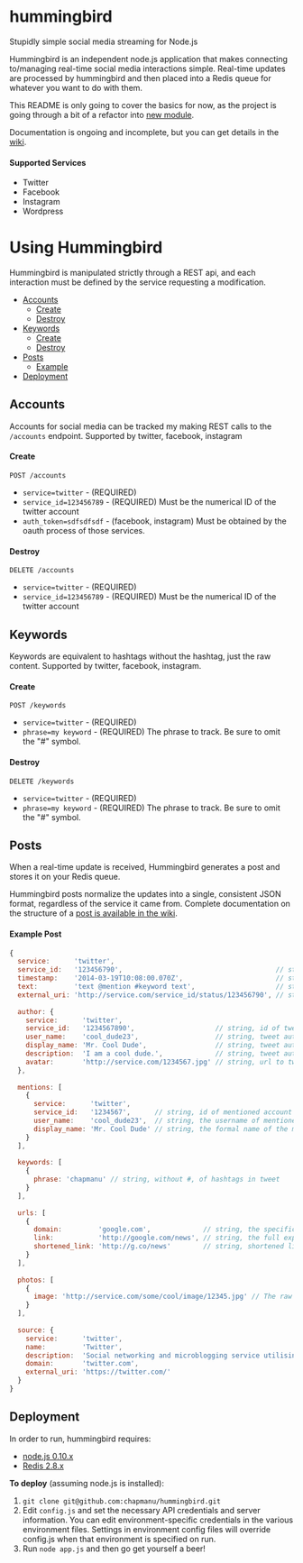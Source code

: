 hummingbird
===========

Stupidly simple social media streaming for Node.js

Hummingbird is an independent node.js application that makes connecting to/managing real-time social media interactions simple. Real-time updates are processed by hummingbird and then placed into a Redis queue for whatever you want to do with them.

This README is only going to cover the basics for now, as the project is going through a bit of a refactor into [new module](https://github.com/chapmanu/hb).

Documentation is ongoing and incomplete, but you can get details in the [wiki](https://github.com/chapmanu/hummingbird/wiki).

#### Supported Services ####
* Twitter
* Facebook
* Instagram
* Wordpress


# Using Hummingbird #

Hummingbird is manipulated strictly through a REST api, and each interaction must be defined by the service requesting a modification.

* [Accounts](#accounts)
  * [Create](#create)
  * [Destroy](#destroy)
* [Keywords](#keywords)
  * [Create](#create-1)
  * [Destroy](#destroy-1)
* [Posts](#posts)
  * [Example](#example-post)
* [Deployment](#deployment)


## Accounts ##

Accounts for social media can be tracked my making REST calls to the `/accounts` endpoint.
Supported by twitter, facebook, instagram

#### Create ####
`POST /accounts`
* `service=twitter` - (REQUIRED)
* `service_id=123456789` - (REQUIRED) Must be the numerical ID of the twitter account
* `auth_token=sdfsdfsdf` - (facebook, instagram) Must be obtained by the oauth process of those services.

#### Destroy ####
`DELETE /accounts`
* `service=twitter` - (REQUIRED)
* `service_id=123456789` - (REQUIRED) Must be the numerical ID of the twitter account

## Keywords ##

Keywords are equivalent to hashtags without the hashtag, just the raw content.
Supported by twitter, facebook, instagram.

#### Create ####
`POST /keywords`
* `service=twitter` - (REQUIRED)
* `phrase=my keyword` - (REQUIRED) The phrase to track. Be sure to omit the "#" symbol.

#### Destroy ####
`DELETE /keywords`
* `service=twitter` - (REQUIRED)
* `phrase=my keyword` - (REQUIRED) The phrase to track. Be sure to omit the "#" symbol.



## Posts ##

When a real-time update is received, Hummingbird generates a post and stores it on your Redis queue.

Hummingbird posts normalize the updates into a single, consistent JSON format, regardless of the service it came from. Complete documentation on the structure of a [post is available in the wiki](https://github.com/chapmanu/hummingbird/wiki/Post-JSON-structure-definition).


#### Example Post ###

```javascript
{
  service:      'twitter',
  service_id:   '123456790',                                      // string, id of tweet
  timestamp:    '2014-03-19T10:08:00.070Z',                       // string, ISO 8601 timestamp of tweet
  text:         'text @mention #keyword text',                    // string, tweet text content
  external_uri: 'http://service.com/service_id/status/123456790', // string, twitter tweet url
  
  author: {
    service:      'twitter',
    service_id:   '1234567890',                    // string, id of tweet author
    user_name:    'cool_dude23',                   // string, tweet author username
    display_name: 'Mr. Cool Dude',                 // string, tweet author formal name
    description:  'I am a cool dude.',             // string, tweet author description
    avatar:       'http://service.com/1234567.jpg' // string, url to twitter user thumbnail
  },
  
  mentions: [
    {
      service:      'twitter',
      service_id:   '1234567',      // string, id of mentioned account
      user_name:    'cool_dude23',  // string, the username of mentioned account
      display_name: 'Mr. Cool Dude' // string, the formal name of the mentioned account
    }
  ],
  
  keywords: [
    {
      phrase: 'chapmanu' // string, without #, of hashtags in tweet
    }
  ],
  
  urls: [
    {
      domain:         'google.com',             // string, the specific domain of the expanded URL
      link:           'http://google.com/news', // string, the full expanded url
      shortened_link: 'http://g.co/news'        // string, shortened link in tweet text
    }
  ],
  
  photos: [
    {
      image: 'http://service.com/some/cool/image/12345.jpg' // The raw url to the largest image in tweet
    }
  ],
  
  source: {
    service:      'twitter',
    name:         'Twitter',
    description:  'Social networking and microblogging service utilising instant messaging, SMS or a web interface.',
    domain:       'twitter.com',
    external_uri: 'https://twitter.com/'
  }
}
```


## Deployment ##
In order to run, hummingbird requires:
* [node.js 0.10.x](http://nodejs.org/)
* [Redis 2.8.x](http://redis.io/)

**To deploy** (assuming node.js is installed):

1. `git clone git@github.com:chapmanu/hummingbird.git`
2. Edit `config.js` and set the necessary API credentials and server information. You can edit environment-specific credentials in the various environment files. Settings in environment config files will override config.js when that environment is specified on run.
3. Run `node app.js` and then go get yourself a beer!